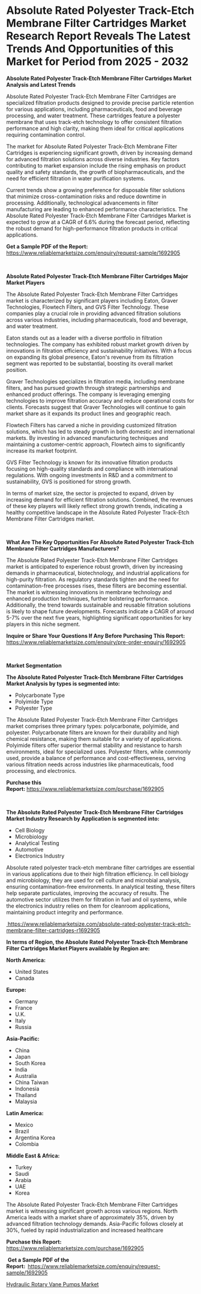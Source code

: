 <p><h1>Absolute Rated Polyester Track-Etch Membrane Filter Cartridges Market Research Report Reveals The Latest Trends And Opportunities of this Market for Period from 2025 - 2032</h1></p><p><strong>Absolute Rated Polyester Track-Etch Membrane Filter Cartridges Market Analysis and Latest Trends</strong></p>
<p><p>Absolute Rated Polyester Track-Etch Membrane Filter Cartridges are specialized filtration products designed to provide precise particle retention for various applications, including pharmaceuticals, food and beverage processing, and water treatment. These cartridges feature a polyester membrane that uses track-etch technology to offer consistent filtration performance and high clarity, making them ideal for critical applications requiring contamination control.</p><p>The market for Absolute Rated Polyester Track-Etch Membrane Filter Cartridges is experiencing significant growth, driven by increasing demand for advanced filtration solutions across diverse industries. Key factors contributing to market expansion include the rising emphasis on product quality and safety standards, the growth of biopharmaceuticals, and the need for efficient filtration in water purification systems. </p><p>Current trends show a growing preference for disposable filter solutions that minimize cross-contamination risks and reduce downtime in processing. Additionally, technological advancements in filter manufacturing are leading to enhanced performance characteristics. The Absolute Rated Polyester Track-Etch Membrane Filter Cartridges Market is expected to grow at a CAGR of 6.6% during the forecast period, reflecting the robust demand for high-performance filtration products in critical applications.</p></p>
<p><strong>Get a Sample PDF of the Report:&nbsp;</strong> <a href="https://www.reliablemarketsize.com/enquiry/request-sample/1692905?utm_campaign=1939&utm_medium=2&utm_source=Github&utm_content=ia&utm_term=08012025&utm_id=absolute-rated-polyester-track-etch-membrane-filter-cartridges">https://www.reliablemarketsize.com/enquiry/request-sample/1692905</a></p>
<p>&nbsp;</p>
<p><strong>Absolute Rated Polyester Track-Etch Membrane Filter Cartridges Major Market Players</strong></p>
<p><p>The Absolute Rated Polyester Track-Etch Membrane Filter Cartridges market is characterized by significant players including Eaton, Graver Technologies, Flowtech Filters, and GVS Filter Technology. These companies play a crucial role in providing advanced filtration solutions across various industries, including pharmaceuticals, food and beverage, and water treatment.</p><p>Eaton stands out as a leader with a diverse portfolio in filtration technologies. The company has exhibited robust market growth driven by innovations in filtration efficiency and sustainability initiatives. With a focus on expanding its global presence, Eaton's revenue from its filtration segment was reported to be substantial, boosting its overall market position.</p><p>Graver Technologies specializes in filtration media, including membrane filters, and has pursued growth through strategic partnerships and enhanced product offerings. The company is leveraging emerging technologies to improve filtration accuracy and reduce operational costs for clients. Forecasts suggest that Graver Technologies will continue to gain market share as it expands its product lines and geographic reach.</p><p>Flowtech Filters has carved a niche in providing customized filtration solutions, which has led to steady growth in both domestic and international markets. By investing in advanced manufacturing techniques and maintaining a customer-centric approach, Flowtech aims to significantly increase its market footprint.</p><p>GVS Filter Technology is known for its innovative filtration products focusing on high-quality standards and compliance with international regulations. With ongoing investments in R&D and a commitment to sustainability, GVS is positioned for strong growth.</p><p>In terms of market size, the sector is projected to expand, driven by increasing demand for efficient filtration solutions. Combined, the revenues of these key players will likely reflect strong growth trends, indicating a healthy competitive landscape in the Absolute Rated Polyester Track-Etch Membrane Filter Cartridges market.</p></p>
<p>&nbsp;</p>
<p><strong>What Are The Key Opportunities For Absolute Rated Polyester Track-Etch Membrane Filter Cartridges Manufacturers?</strong></p>
<p><p>The Absolute Rated Polyester Track-Etch Membrane Filter Cartridges market is anticipated to experience robust growth, driven by increasing demands in pharmaceutical, biotechnology, and industrial applications for high-purity filtration. As regulatory standards tighten and the need for contamination-free processes rises, these filters are becoming essential. The market is witnessing innovations in membrane technology and enhanced production techniques, further bolstering performance. Additionally, the trend towards sustainable and reusable filtration solutions is likely to shape future developments. Forecasts indicate a CAGR of around 5-7% over the next five years, highlighting significant opportunities for key players in this niche segment.</p></p>
<p><strong>Inquire or Share Your Questions If Any Before Purchasing This Report:</strong> <a href="https://www.reliablemarketsize.com/enquiry/pre-order-enquiry/1692905?utm_campaign=1939&utm_medium=2&utm_source=Github&utm_content=ia&utm_term=08012025&utm_id=absolute-rated-polyester-track-etch-membrane-filter-cartridges">https://www.reliablemarketsize.com/enquiry/pre-order-enquiry/1692905</a></p>
<p>&nbsp;</p>
<p><strong>Market Segmentation</strong></p>
<p><strong>The Absolute Rated Polyester Track-Etch Membrane Filter Cartridges Market Analysis by types is segmented into:</strong></p>
<p><ul><li>Polycarbonate Type</li><li>Polyimide Type</li><li>Polyester Type</li></ul></p>
<p><p>The Absolute Rated Polyester Track-Etch Membrane Filter Cartridges market comprises three primary types: polycarbonate, polyimide, and polyester. Polycarbonate filters are known for their durability and high chemical resistance, making them suitable for a variety of applications. Polyimide filters offer superior thermal stability and resistance to harsh environments, ideal for specialized uses. Polyester filters, while commonly used, provide a balance of performance and cost-effectiveness, serving various filtration needs across industries like pharmaceuticals, food processing, and electronics.</p></p>
<p><strong>Purchase this Report:&nbsp;</strong><a href="https://www.reliablemarketsize.com/purchase/1692905?utm_campaign=1939&utm_medium=2&utm_source=Github&utm_content=ia&utm_term=08012025&utm_id=absolute-rated-polyester-track-etch-membrane-filter-cartridges">https://www.reliablemarketsize.com/purchase/1692905</a></p>
<p>&nbsp;</p>
<p><strong>The Absolute Rated Polyester Track-Etch Membrane Filter Cartridges Market Industry Research by Application is segmented into:</strong></p>
<p><ul><li>Cell Biology</li><li>Microbiology</li><li>Analytical Testing</li><li>Automotive</li><li>Electronics Industry</li></ul></p>
<p><p>Absolute rated polyester track-etch membrane filter cartridges are essential in various applications due to their high filtration efficiency. In cell biology and microbiology, they are used for cell culture and microbial analysis, ensuring contamination-free environments. In analytical testing, these filters help separate particulates, improving the accuracy of results. The automotive sector utilizes them for filtration in fuel and oil systems, while the electronics industry relies on them for cleanroom applications, maintaining product integrity and performance.</p></p>
<p><a href="https://www.reliablemarketsize.com/absolute-rated-polyester-track-etch-membrane-filter-cartridges-r1692905?utm_campaign=1939&utm_medium=2&utm_source=Github&utm_content=ia&utm_term=08012025&utm_id=absolute-rated-polyester-track-etch-membrane-filter-cartridges">&nbsp;https://www.reliablemarketsize.com/absolute-rated-polyester-track-etch-membrane-filter-cartridges-r1692905</a></p>
<p><strong>In terms of Region, the Absolute Rated Polyester Track-Etch Membrane Filter Cartridges Market Players available by Region are:</strong></p>
<p>
    <p> <strong> North America: </strong>
        <ul>
            <li>United States</li>
            <li>Canada</li>
        </ul>
        </p> 
    <p> <strong> Europe: </strong>
        <ul>
            <li>Germany</li>
            <li>France</li>
            <li>U.K.</li>
            <li>Italy</li>
            <li>Russia</li>
        </ul>
        </p> 
    <p> <strong> Asia-Pacific: </strong>
        <ul>
            <li>China</li>
            <li>Japan</li>
            <li>South Korea</li>
            <li>India</li>
            <li>Australia</li>
            <li>China Taiwan</li>
            <li>Indonesia</li>
            <li>Thailand</li>
            <li>Malaysia</li>
        </ul>
        </p> 
    <p> <strong> Latin America: </strong>
        <ul>
            <li>Mexico</li>
            <li>Brazil</li>
            <li>Argentina Korea</li>
            <li>Colombia</li>
        </ul>
        </p> 
    <p> <strong> Middle East & Africa: </strong>
        <ul>
            <li>Turkey</li>
            <li>Saudi</li>
            <li>Arabia</li>
            <li>UAE</li>
            <li>Korea</li>
        </ul>
    </p>
    </p>
<p><p>The Absolute Rated Polyester Track-Etch Membrane Filter Cartridges market is witnessing significant growth across various regions. North America leads with a market share of approximately 35%, driven by advanced filtration technology demands. Asia-Pacific follows closely at 30%, fueled by rapid industrialization and increased healthcare</p></p>
<p><strong>Purchase this Report: </strong><a href="https://www.reliablemarketsize.com/purchase/1692905?utm_campaign=1939&utm_medium=2&utm_source=Github&utm_content=ia&utm_term=08012025&utm_id=absolute-rated-polyester-track-etch-membrane-filter-cartridges">https://www.reliablemarketsize.com/purchase/1692905</a></p>
<p>&nbsp;<strong>Get a Sample PDF of the Report:&nbsp;&nbsp;</strong><a href="https://www.reliablemarketsize.com/enquiry/request-sample/1692905?utm_campaign=1939&utm_medium=2&utm_source=Github&utm_content=ia&utm_term=08012025&utm_id=absolute-rated-polyester-track-etch-membrane-filter-cartridges">https://www.reliablemarketsize.com/enquiry/request-sample/1692905</a></p>
<p><strong></strong></p>
<p><p><a href="https://github.com/PeterParrish5/Market-Research-Report-List-7/blob/main/hydraulic-rotary-vane-pumps-market.md?utm_campaign=1939&utm_medium=2&utm_source=Github&utm_content=ia&utm_term=08012025&utm_id=absolute-rated-polyester-track-etch-membrane-filter-cartridges">Hydraulic Rotary Vane Pumps Market</a></p></p>